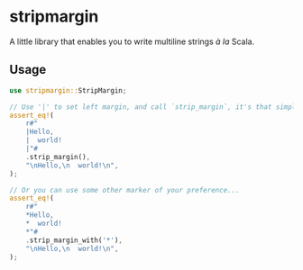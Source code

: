 # stripmargin

A little library that enables you to write multiline strings *à la* Scala.

## Usage

```rust
use stripmargin::StripMargin;

// Use '|' to set left margin, and call `strip_margin`, it's that simple!
assert_eq!(
    r#"
    |Hello,
    |  world!
    |"#
    .strip_margin(),
    "\nHello,\n  world!\n",
);

// Or you can use some other marker of your preference...
assert_eq!(
    r#"
    *Hello,
    *  world!
    *"#
    .strip_margin_with('*'),
    "\nHello,\n  world!\n",
);
```
